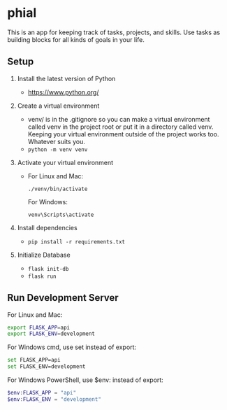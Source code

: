 # phial
This is an app for keeping track of tasks, projects, and skills. Use tasks as building blocks for all kinds of goals in your life.

## Setup
1. Install the latest version of Python
    - https://www.python.org/
2. Create a virtual environment
    - venv/ is in the .gitignore so you can make a virtual environment called venv in the project root or put it in a directory called venv. Keeping your virtual environment outside of the project works too. Whatever suits you.
    - `python -m venv venv`

3. Activate your virtual environment
    - For Linux and Mac:

        `./venv/bin/activate`

        For Windows:

        `venv\Scripts\activate`

4. Install dependencies
    - `pip install -r requirements.txt`

5. Initialize Database
    - `flask init-db`
    - `flask run`

## Run Development Server
For Linux and Mac:

```bash
export FLASK_APP=api
export FLASK_ENV=development
```

For Windows cmd, use set instead of export:

```bash
set FLASK_APP=api
set FLASK_ENV=development
```

For Windows PowerShell, use $env: instead of export:

```PowerShell
$env:FLASK_APP = "api"
$env:FLASK_ENV = "development"
```
